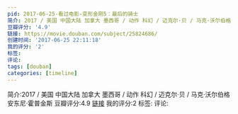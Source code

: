 ```yaml
---
pid: 2017-06-25-看过电影-变形金刚5：最后的骑士
简介: 2017 / 美国 中国大陆 加拿大 墨西哥 / 动作 科幻 / 迈克尔·贝 / 马克·沃尔伯格 安东尼·霍普金斯
豆瓣评分: '4.9'
链接: https://movie.douban.com/subject/25824686/
创建时间: '2017-06-25 22:11:18'
我的评分: '2'
标签:
评论:
tags: [douban]
categories: [timeline]
---
```

简介:2017 / 美国 中国大陆 加拿大 墨西哥 / 动作 科幻 / 迈克尔·贝 / 马克·沃尔伯格 安东尼·霍普金斯
豆瓣评分:4.9
[链接](https://movie.douban.com/subject/25824686/)
我的评分:2
标签:
评论:
